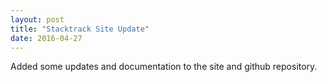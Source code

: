 ```yaml
---
layout: post
title: "Stacktrack Site Update"
date: 2016-04-27
---
```


Added some updates and documentation to the site and github repository.
